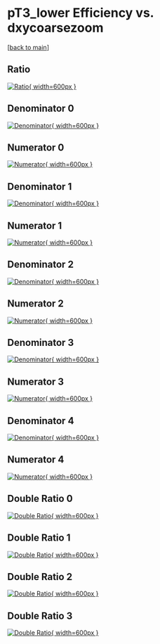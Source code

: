 # pT3_lower Efficiency vs. dxycoarsezoom

[[back to main](./)]



## Ratio

[![Ratio](../mtv/var/pT3_lower_vtr_211_-1_eff_dxycoarsezoom.png){ width=600px }](../mtv/var/pT3_lower_vtr_211_-1_eff_dxycoarsezoom.pdf)

## Denominator 0

[![Denominator](../mtv/den/pT3_lower_vtr_211_-1_eff_dxycoarsezoom_den0.png){ width=600px }](../mtv/den/pT3_lower_vtr_211_-1_eff_dxycoarsezoom_den0.pdf)

## Numerator 0

[![Numerator](../mtv/num/pT3_lower_vtr_211_-1_eff_dxycoarsezoom_num0.png){ width=600px }](../mtv/num/pT3_lower_vtr_211_-1_eff_dxycoarsezoom_num0.pdf)

## Denominator 1

[![Denominator](../mtv/den/pT3_lower_vtr_211_-1_eff_dxycoarsezoom_den1.png){ width=600px }](../mtv/den/pT3_lower_vtr_211_-1_eff_dxycoarsezoom_den1.pdf)

## Numerator 1

[![Numerator](../mtv/num/pT3_lower_vtr_211_-1_eff_dxycoarsezoom_num1.png){ width=600px }](../mtv/num/pT3_lower_vtr_211_-1_eff_dxycoarsezoom_num1.pdf)

## Denominator 2

[![Denominator](../mtv/den/pT3_lower_vtr_211_-1_eff_dxycoarsezoom_den2.png){ width=600px }](../mtv/den/pT3_lower_vtr_211_-1_eff_dxycoarsezoom_den2.pdf)

## Numerator 2

[![Numerator](../mtv/num/pT3_lower_vtr_211_-1_eff_dxycoarsezoom_num2.png){ width=600px }](../mtv/num/pT3_lower_vtr_211_-1_eff_dxycoarsezoom_num2.pdf)

## Denominator 3

[![Denominator](../mtv/den/pT3_lower_vtr_211_-1_eff_dxycoarsezoom_den3.png){ width=600px }](../mtv/den/pT3_lower_vtr_211_-1_eff_dxycoarsezoom_den3.pdf)

## Numerator 3

[![Numerator](../mtv/num/pT3_lower_vtr_211_-1_eff_dxycoarsezoom_num3.png){ width=600px }](../mtv/num/pT3_lower_vtr_211_-1_eff_dxycoarsezoom_num3.pdf)

## Denominator 4

[![Denominator](../mtv/den/pT3_lower_vtr_211_-1_eff_dxycoarsezoom_den4.png){ width=600px }](../mtv/den/pT3_lower_vtr_211_-1_eff_dxycoarsezoom_den4.pdf)

## Numerator 4

[![Numerator](../mtv/num/pT3_lower_vtr_211_-1_eff_dxycoarsezoom_num4.png){ width=600px }](../mtv/num/pT3_lower_vtr_211_-1_eff_dxycoarsezoom_num4.pdf)

## Double Ratio 0

[![Double Ratio](../mtv/ratio/pT3_lower_vtr_211_-1_eff_dxycoarsezoom_ratio0.png){ width=600px }](../mtv/ratio/pT3_lower_vtr_211_-1_eff_dxycoarsezoom_ratio0.pdf)

## Double Ratio 1

[![Double Ratio](../mtv/ratio/pT3_lower_vtr_211_-1_eff_dxycoarsezoom_ratio1.png){ width=600px }](../mtv/ratio/pT3_lower_vtr_211_-1_eff_dxycoarsezoom_ratio1.pdf)

## Double Ratio 2

[![Double Ratio](../mtv/ratio/pT3_lower_vtr_211_-1_eff_dxycoarsezoom_ratio2.png){ width=600px }](../mtv/ratio/pT3_lower_vtr_211_-1_eff_dxycoarsezoom_ratio2.pdf)

## Double Ratio 3

[![Double Ratio](../mtv/ratio/pT3_lower_vtr_211_-1_eff_dxycoarsezoom_ratio3.png){ width=600px }](../mtv/ratio/pT3_lower_vtr_211_-1_eff_dxycoarsezoom_ratio3.pdf)

